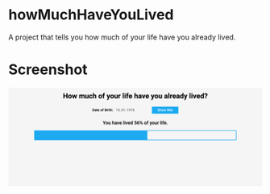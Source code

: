 # howMuchHaveYouLived
A project that tells you how much of your life have you already lived.


# Screenshot

![alt text](https://github.com/krrisztian/howMuchHaveYouLived/blob/master/screenshot.png?raw=true)

